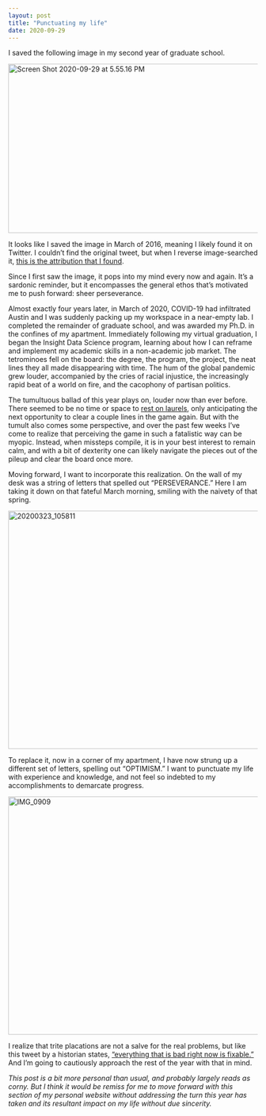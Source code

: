 ```yaml
---
layout: post
title: "Punctuating my life"
date: 2020-09-29
---
```


I saved the following image in my second year of graduate school. 

<a data-flickr-embed="true" href="https://www.flickr.com/photos/athpud/50399517847/in/dateposted-public/" title="Screen Shot 2020-09-29 at 5.55.16 PM"><img src="https://live.staticflickr.com/65535/50399517847_172cdb0f1e_z.jpg" width="640" height="341" alt="Screen Shot 2020-09-29 at 5.55.16 PM"></a><script async src="//embedr.flickr.com/assets/client-code.js" charset="utf-8"></script>

It looks like I saved the image in March of 2016, meaning I likely found it on Twitter. I couldn’t find the original tweet, but when I reverse image-searched it, <a href="https://quoteinvestigator.com/2013/06/30/tetris-lesson/" target="_blank">this is the attribution that I found</a>. 

Since I first saw the image, it pops into my mind every now and again. It’s a sardonic reminder, but it encompasses the general ethos that’s motivated me to push forward: sheer perseverance. 

Almost exactly four years later, in March of 2020, COVID-19 had infiltrated Austin and I was suddenly packing up my workspace in a near-empty lab. I completed the remainder of graduate school, and was awarded my Ph.D. in the confines of my apartment. Immediately following my virtual graduation, I began the Insight Data Science program, learning about how I can reframe and implement my academic skills in a non-academic job market. The tetrominoes fell on the board: the degree, the program, the project, the neat lines they all made disappearing with time. The hum of the global pandemic grew louder, accompanied by the cries of racial injustice, the increasingly rapid beat of a world on fire, and the cacophony of partisan politics.

The tumultuous ballad of this year plays on, louder now than ever before. There seemed to be no time or space to <a href="https://idioms.thefreedictionary.com/rest+on+laurels" target="_blank">rest on laurels</a>, only anticipating the next opportunity to clear a couple lines in the game again. But with the tumult also comes some perspective, and over the past few weeks I’ve come to realize that perceiving the game in such a fatalistic way can be myopic. Instead, when missteps compile, it is in your best interest to remain calm, and with a bit of dexterity one can likely navigate the pieces out of the pileup and clear the board once more. 

Moving forward, I want to incorporate this realization. On the wall of my desk was a string of letters that spelled out “PERSEVERANCE.” Here I am taking it down on that fateful March morning, smiling with the naivety of that spring.

<a data-flickr-embed="true" href="https://www.flickr.com/photos/athpud/50399518682/in/dateposted-public/" title="20200323_105811"><img src="https://live.staticflickr.com/65535/50399518682_356b0994eb_z.jpg" width="640" height="480" alt="20200323_105811"></a><script async src="//embedr.flickr.com/assets/client-code.js" charset="utf-8"></script>


To replace it, now in a corner of my apartment, I have now strung up a different set of letters, spelling out “OPTIMISM.” I want to punctuate my life with experience and knowledge, and not feel so indebted to my accomplishments to demarcate progress. 

<a data-flickr-embed="true" href="https://www.flickr.com/photos/athpud/50398667688/in/dateposted-public/" title="IMG_0909"><img src="https://live.staticflickr.com/65535/50398667688_9bbd5d5fb4_z.jpg" width="640" height="480" alt="IMG_0909"></a><script async src="//embedr.flickr.com/assets/client-code.js" charset="utf-8"></script>

I realize that trite placations are not a salve for the real problems, but like this tweet by a historian states, <a href="https://twitter.com/Lollardfish/status/1310770262179160065" target="_blank">“everything that is bad right now is fixable.”</a> And I’m going to cautiously approach the rest of the year with that in mind.

<i>This post is a bit more personal than usual, and probably largely reads as corny. But I think it would be remiss for me to move forward with this section of my personal website without addressing the turn this year has taken and its resultant impact on my life without due sincerity.</i>